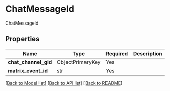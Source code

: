 # ChatMessageId

ChatMessageId

## Properties
| Name | Type | Required | Description |
| ------------ | ------------- | ------------- | ------------- |
**chat_channel_gid** | ObjectPrimaryKey | Yes |  |
**matrix_event_id** | str | Yes |  |


[[Back to Model list]](../../../../README.md#models-v1-link) [[Back to API list]](../../../../README.md#apis-v1-link) [[Back to README]](../../../../README.md)

